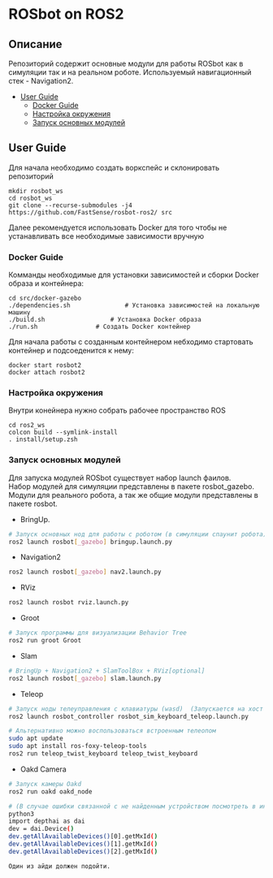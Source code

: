 # ROSbot on ROS2

## Описание
Репозиторий содержит основные модули для работы ROSbot как в симуляции так и на реальном роботе.
Используемый навигационный стек - Navigation2.

<!-- vim-markdown-toc GitLab -->

* [User Guide](#user-guide)
  * [Docker Guide](#docker-guide)
  * [Настройка окружения](#Настройка-окружения)
  * [Запуск основных модулей](#Запуск-основных-модулей)

<!-- vim-markdown-toc -->

## User Guide

Для начала необходимо создать воркспейс и склонировать репозиторий

```
mkdir rosbot_ws
cd rosbot_ws
git clone --recurse-submodules -j4 https://github.com/FastSense/rosbot-ros2/ src
```

Далее рекомендуется использовать Docker для того чтобы не устанавливать все необходимые зависимости вручную

### Docker Guide

Комманды необходимые для установки зависимостей и сборки Docker образа и контейнера:
```
cd src/docker-gazebo
./dependencies.sh		        # Установка зависимостей на локальную машину
./build.sh			        # Установка Docker образа 
./run.sh				# Создать Docker контейнер
```

Для начала работы с созданным контейнером небходимо стартовать контейнер и подсоеденится к нему:
```
docker start rosbot2 
docker attach rosbot2 
```

### Настройка окружения 

Внутри конейнера нужно собрать рабочее пространство ROS
```
cd ros2_ws
colcon build --symlink-install
. install/setup.zsh
```

### Запуск основных модулей

Для запуска модулей ROSbot существует набор launch фаилов.  
Набор модулей для симуляции представлены в пакете rosbot_gazebo. 
Модули для реального робота, а так же общие модули представлены в пакете rosbot.

- BringUp. 
```bash
# Запуск основных нод для работы с роботом (в симуляции спаунит робота)
ros2 launch rosbot[_gazebo] bringup.launch.py
```

- Navigation2
```bash
ros2 launch rosbot[_gazebo] nav2.launch.py
```

- RViz
```bash
ros2 launch rosbot rviz.launch.py
```

- Groot
```bash
# Запуск программы для визуализации Behavior Tree
ros2 run groot Groot
```

- Slam
```bash
# BringUp + Navigation2 + SlamToolBox + RViz[optional] 
ros2 launch rosbot[_gazebo] slam.launch.py
```

- Teleop
```bash
# Запуск ноды телеуправления с клавиатуры (wasd)  (Запускается на хост машине)
ros2 launch rosbot_controller rosbot_sim_keyboard_teleop.launch.py

# Альтернативно можно воспользоваться встроенным телеопом
sudo apt update
sudo apt install ros-foxy-teleop-tools
ros2 run teleop_twist_keyboard teleop_twist_keyboard   
```

- Oakd Camera
```bash
# Запуск камеры Oakd
ros2 run oakd oakd_node

# (В случае ошибки связанной с не найденным устройством посмотреть в интерпретаторе питона возможные id камеры и поменять в ноде oakd_node - device_id)
python3
import depthai as dai
dev = dai.Device()
dev.getAllAvailableDevices()[0].getMxId()
dev.getAllAvailableDevices()[1].getMxId()
dev.getAllAvailableDevices()[2].getMxId()

Один из айди должен подойти.
```
